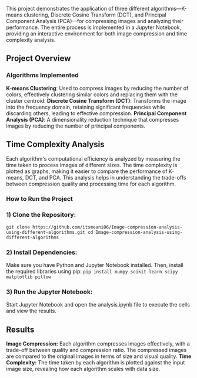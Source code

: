 This project demonstrates the application of three different algorithms—K-means clustering, Discrete Cosine Transform (DCT), and Principal Component Analysis (PCA)—for compressing images and analyzing their performance. The entire process is implemented in a Jupyter Notebook, providing an interactive environment for both image compression and time complexity analysis.

## Project Overview
### Algorithms Implemented
**K-means Clustering**: Used to compress images by reducing the number of colors, effectively clustering similar colors and replacing them with the cluster centroid.
**Discrete Cosine Transform (DCT)**: Transforms the image into the frequency domain, retaining significant frequencies while discarding others, leading to effective compression.
**Principal Component Analysis (PCA)**: A dimensionality reduction technique that compresses images by reducing the number of principal components.
## Time Complexity Analysis
Each algorithm's computational efficiency is analyzed by measuring the time taken to process images of different sizes. The time complexity is plotted as graphs, making it easier to compare the performance of K-means, DCT, and PCA. This analysis helps in understanding the trade-offs between compression quality and processing time for each algorithm.
### How to Run the Project
### 1) Clone the Repository:
`git clone https://github.com/itsmeani06/Image-compression-analysis-using-different-algorithms.git
cd Image-compression-analysis-using-different-algorithms`
### 2) Install Dependencies:
Make sure you have Python and Jupyter Notebook installed. Then, install the required libraries using pip:
`pip install numpy scikit-learn scipy matplotlib pillow`
### 3) Run the Jupyter Notebook:
Start Jupyter Notebook and open the analysis.ipynb file to execute the cells and view the results.
## Results
**Image Compression:** Each algorithm compresses images effectively, with a trade-off between quality and compression ratio. The compressed images are compared to the original images in terms of size and visual quality.
**Time Complexity:** The time taken by each algorithm is plotted against the input image size, revealing how each algorithm scales with data size.

